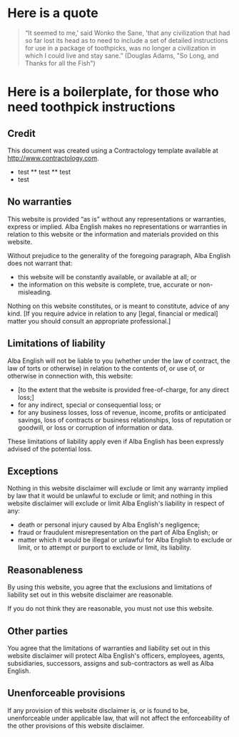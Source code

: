 # Here is a quote 
>“It seemed to me,' said Wonko the Sane, 'that any civilization that had so far lost its head as to need to include a set of detailed instructions for use in a package of toothpicks, was no longer a civilization in which I could live and stay sane.” (Douglas Adams, "So Long, and Thanks for all the Fish")

# Here is a boilerplate, for those who need toothpick instructions
## Credit
This document was created using a Contractology template available at http://www.contractology.com.
*  test
**  test
**  test
*  test
## No warranties
This website is provided “as is” without any representations or warranties, express or implied.  Alba English makes no representations or warranties in relation to this website or the information and materials provided on this website.  

Without prejudice to the generality of the foregoing paragraph, Alba English does not warrant that:
* this website will be constantly available, or available at all; or
* the information on this website is complete, true, accurate or non-misleading.


Nothing on this website constitutes, or is meant to constitute, advice of any kind.  [If you require advice in relation to any [legal, financial or medical] matter you should consult an appropriate professional.]

## Limitations of liability

Alba English will not be liable to you (whether under the law of contract, the law of torts or otherwise) in relation to the contents of, or use of, or otherwise in connection with, this website:

* [to the extent that the website is provided free-of-charge, for any direct loss;]
* for any indirect, special or consequential loss; or
* for any business losses, loss of revenue, income, profits or anticipated savings, loss of contracts or business relationships, loss of reputation or goodwill, or loss or corruption of information or data.

These limitations of liability apply even if Alba English has been expressly advised of the potential loss.

## Exceptions

Nothing in this website disclaimer will exclude or limit any warranty implied by law that it would be unlawful to exclude or limit; and nothing in this website disclaimer will exclude or limit Alba English's liability in respect of any:

* death or personal injury caused by Alba English's negligence;
* fraud or fraudulent misrepresentation on the part of Alba English; or
* matter which it would be illegal or unlawful for Alba English to exclude or limit, or to attempt or purport to exclude or limit, its liability. 

## Reasonableness

By using this website, you agree that the exclusions and limitations of liability set out in this website disclaimer are reasonable.  

If you do not think they are reasonable, you must not use this website.

## Other parties
You agree that the limitations of warranties and liability set out in this website disclaimer will protect Alba English's officers, employees, agents, subsidiaries, successors, assigns and sub-contractors as well as Alba English. 

## Unenforceable provisions

If any provision of this website disclaimer is, or is found to be, unenforceable under applicable law, that will not affect the enforceability of the other provisions of this website disclaimer.
